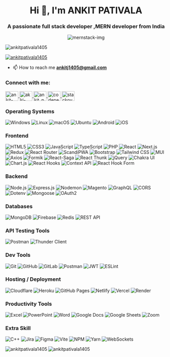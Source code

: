 <h1 align="center">Hi 👋, I'm ANKIT PATIVALA</h1>

<h3 align="center">A passionate full stack developer ,MERN developer from India</h3>

<div align="center"> 
    <img src="https://github.com/user-attachments/assets/020bd4e7-1939-4935-af5e-c51666cd33a2" alt="mernstack-img" />
</div>

<p align="left"> <img src="https://komarev.com/ghpvc/?username=ankitpativala1405&label=Profile%20views&color=0e75b6&style=flat" alt="ankitpativala1405" /> </p>

<p align="left"> <a href="https://github.com/ryo-ma/github-profile-trophy"><img src="https://github-profile-trophy.vercel.app/?username=ankitpativala1405" alt="ankitpativala1405" /></a> </p>

- 📫 How to reach me **ankitj1405@gmail.com**

<h3 align="left">Connect with me:</h3>
<p align="left">
  <!-- LinkedIn -->
<a href="https://linkedin.com/in/ankit-pativala-b2b02a194" target="_blank">
    <img align="center" src="https://raw.githubusercontent.com/rahuldkjain/github-profile-readme-generator/master/src/images/icons/Social/linked-in-alt.svg" alt="ankit-pativala" height="30" width="40" />
</a>

<!-- Facebook -->
  <a href="https://www.facebook.com/people/akki-pativala/pfbid0yricvwqbrq7hwjn8pjj25xv3bmgwt79y3s9asxdrauwlqaea44e94f8s2q6fxvh5l" target="_blank">
    <img align="center" src="https://raw.githubusercontent.com/rahuldkjain/github-profile-readme-generator/master/src/images/icons/Social/facebook.svg" alt="akki-pativala" height="30" width="40" />
  </a>

  <!-- Instagram -->
  <a href="https://instagram.com/ankit_pativala_1405" target="_blank">
    <img align="center" src="https://raw.githubusercontent.com/rahuldkjain/github-profile-readme-generator/master/src/images/icons/Social/instagram.svg" alt="ankit_pativala_1405" height="30" width="40" />
  </a>

  <!-- CodePen -->
  <a href="https://codepen.io/ankitpativala1405" target="_blank">
    <img align="center" src="https://raw.githubusercontent.com/rahuldkjain/github-profile-readme-generator/master/src/images/icons/Social/codepen.svg" alt="codepen" height="30" width="40" />
  </a>

  <!-- Stack Overflow -->
  <a href="https://stackoverflow.com/users/31350298/ankit-pativala" target="_blank">
    <img align="center" src="https://raw.githubusercontent.com/rahuldkjain/github-profile-readme-generator/master/src/images/icons/Social/stack-overflow.svg" alt="stackoverflow" height="30" width="40" />
  </a>
</p>

<!--
<h3 align="left">Languages and Tools:</h3>
<p align="left">
  <img src="https://img.shields.io/badge/C++-00599C?style=for-the-badge&logo=c%2B%2B&logoColor=white" alt="C++" />
  <img src="https://img.shields.io/badge/CSS3-1572B6?style=for-the-badge&logo=css3&logoColor=white" alt="CSS3" />
  <img src="https://img.shields.io/badge/JavaScript-F7DF1E?style=for-the-badge&logo=javascript&logoColor=black" alt="JavaScript" />
  <img src="https://img.shields.io/badge/HTML5-E34F26?style=for-the-badge&logo=html5&logoColor=white" alt="HTML5" />
  <img src="https://img.shields.io/badge/TypeScript-3178C6?style=for-the-badge&logo=typescript&logoColor=white" alt="TypeScript" />
  <img src="https://img.shields.io/badge/C-00599C?style=for-the-badge&logo=c&logoColor=white" alt="C" />
  <img src="https://img.shields.io/badge/Cloudflare-F38020?style=for-the-badge&logo=cloudflare&logoColor=white" alt="Cloudflare" />
  <img src="https://img.shields.io/badge/Heroku-430098?style=for-the-badge&logo=heroku&logoColor=white" alt="Heroku" />
  <img src="https://img.shields.io/badge/GitHub%20Pages-222222?style=for-the-badge&logo=github&logoColor=white" alt="GitHub Pages" />
  <img src="https://img.shields.io/badge/Firebase-FFCA28?style=for-the-badge&logo=firebase&logoColor=black" alt="Firebase" />
  <img src="https://img.shields.io/badge/Netlify-00C7B7?style=for-the-badge&logo=netlify&logoColor=white" alt="Netlify" />
  <img src="https://img.shields.io/badge/Vercel-000000?style=for-the-badge&logo=vercel&logoColor=white" alt="Vercel" />
  <img src="https://img.shields.io/badge/Render-46E3B7?style=for-the-badge&logo=render&logoColor=white" alt="Render" />
  <img src="https://img.shields.io/badge/Bootstrap-7952B3?style=for-the-badge&logo=bootstrap&logoColor=white" alt="Bootstrap" />
  <img src="https://img.shields.io/badge/Context%20API-61DAFB?style=for-the-badge&logo=react&logoColor=black" alt="Context API" />
  <img src="https://img.shields.io/badge/Express.js-000000?style=for-the-badge&logo=express&logoColor=white" alt="Express.js" />
  <img src="https://img.shields.io/badge/jQuery-0769AD?style=for-the-badge&logo=jquery&logoColor=white" alt="jQuery" />
  <img src="https://img.shields.io/badge/JWT-000000?style=for-the-badge&logo=jsonwebtokens&logoColor=white" alt="JWT" />
  <img src="https://img.shields.io/badge/MUI-007FFF?style=for-the-badge&logo=mui&logoColor=white" alt="MUI" />
  <img src="https://img.shields.io/badge/Nodemon-76D04B?style=for-the-badge&logo=nodemon&logoColor=white" alt="Nodemon" />
  <img src="https://img.shields.io/badge/Node.js-339933?style=for-the-badge&logo=nodedotjs&logoColor=white" alt="Node.js" />
  <img src="https://img.shields.io/badge/Next.js-000000?style=for-the-badge&logo=nextdotjs&logoColor=white" alt="Next.js" />
  <img src="https://img.shields.io/badge/NPM-CB3837?style=for-the-badge&logo=npm&logoColor=white" alt="NPM" />
  <img src="https://img.shields.io/badge/React-20232A?style=for-the-badge&logo=react&logoColor=61DAFB" alt="React" />
  <img src="https://img.shields.io/badge/React%20Router-CA4245?style=for-the-badge&logo=reactrouter&logoColor=white" alt="React Router" />
  <img src="https://img.shields.io/badge/Redux-764ABC?style=for-the-badge&logo=redux&logoColor=white" alt="Redux" />
  <img src="https://img.shields.io/badge/Vite-646CFF?style=for-the-badge&logo=vite&logoColor=white" alt="Vite" />
  <img src="https://img.shields.io/badge/MongoDB-47A248?style=for-the-badge&logo=mongodb&logoColor=white" alt="MongoDB" />
  <img src="https://img.shields.io/badge/Figma-F24E1E?style=for-the-badge&logo=figma&logoColor=white" alt="Figma" />
  <img src="https://img.shields.io/badge/Git-F05032?style=for-the-badge&logo=git&logoColor=white" alt="Git" />
  <img src="https://img.shields.io/badge/GitHub-181717?style=for-the-badge&logo=github&logoColor=white" alt="GitHub" />
  <img src="https://img.shields.io/badge/GitLab-FC6D26?style=for-the-badge&logo=gitlab&logoColor=white" alt="GitLab" />
  <img src="https://img.shields.io/badge/Postman-FF6C37?style=for-the-badge&logo=postman&logoColor=white" alt="Postman" />
  <img src="https://img.shields.io/badge/Twilio-F22F46?style=for-the-badge&logo=twilio&logoColor=white" alt="Twilio" />
  <img src="https://img.shields.io/badge/Magento-FF6600?style=for-the-badge&logo=magento&logoColor=white" alt="Magento" />
  <img src="https://img.shields.io/badge/GraphQL-E10098?style=for-the-badge&logo=graphql&logoColor=white" alt="GraphQL" />
  <img src="https://img.shields.io/badge/ScandiPWA-1DBF73?style=for-the-badge&logo=react&logoColor=white" alt="ScandiPWA" />
  <img src="https://img.shields.io/badge/Windows-0078D6?style=for-the-badge&logo=windows&logoColor=white" alt="Windows" />
  <img src="https://img.shields.io/badge/Linux-FCC624?style=for-the-badge&logo=linux&logoColor=black" alt="Linux" />
</p> -->

<h3>Operating Systems</h3>
<p align="left">
  <img src="https://img.shields.io/badge/Windows-0078D6?style=for-the-badge&logo=windows&logoColor=white" alt="Windows" />
  <img src="https://img.shields.io/badge/Linux-FCC624?style=for-the-badge&logo=linux&logoColor=black" alt="Linux" />
  <img src="https://img.shields.io/badge/macOS-000000?style=for-the-badge&logo=apple&logoColor=white" alt="macOS" />
  <img src="https://img.shields.io/badge/Ubuntu-E95420?style=for-the-badge&logo=ubuntu&logoColor=white" alt="Ubuntu" />
  <img src="https://img.shields.io/badge/Android-3DDC84?style=for-the-badge&logo=android&logoColor=white" alt="Android" />
  <img src="https://img.shields.io/badge/iOS-000000?style=for-the-badge&logo=apple&logoColor=white" alt="iOS" />
</p>

<h3>Frontend</h3>
<p align="left">
  <img src="https://img.shields.io/badge/HTML5-E34F26?style=for-the-badge&logo=html5&logoColor=white" alt="HTML5" />
  <img src="https://img.shields.io/badge/CSS3-1572B6?style=for-the-badge&logo=css3&logoColor=white" alt="CSS3" />
  <img src="https://img.shields.io/badge/JavaScript-F7DF1E?style=for-the-badge&logo=javascript&logoColor=black" alt="JavaScript" />
  <img src="https://img.shields.io/badge/TypeScript-3178C6?style=for-the-badge&logo=typescript&logoColor=white" alt="TypeScript" />
  <img src="https://img.shields.io/badge/PHP-777BB4?style=for-the-badge&logo=php&logoColor=white" alt="PHP" />
  <img src="https://img.shields.io/badge/React-20232A?style=for-the-badge&logo=react&logoColor=61DAFB" alt="React" />
  <img src="https://img.shields.io/badge/Next.js-000000?style=for-the-badge&logo=nextdotjs&logoColor=white" alt="Next.js" />
  <img src="https://img.shields.io/badge/Redux-764ABC?style=for-the-badge&logo=redux&logoColor=white" alt="Redux" />
  <img src="https://img.shields.io/badge/React%20Router-CA4245?style=for-the-badge&logo=reactrouter&logoColor=white" alt="React Router" />
  <img src="https://img.shields.io/badge/ScandiPWA-1DBF73?style=for-the-badge&logo=react&logoColor=white" alt="ScandiPWA" />
  <img src="https://img.shields.io/badge/Bootstrap-7952B3?style=for-the-badge&logo=bootstrap&logoColor=white" alt="Bootstrap" />
  <img src="https://img.shields.io/badge/Tailwind_CSS-38B2AC?style=for-the-badge&logo=tailwind-css&logoColor=white" alt="Tailwind CSS" />
  <img src="https://img.shields.io/badge/MUI-007FFF?style=for-the-badge&logo=mui&logoColor=white" alt="MUI" />
  <img src="https://img.shields.io/badge/Axios-5A29E4?style=for-the-badge&logo=axios&logoColor=white" alt="Axios" />
  <img src="https://img.shields.io/badge/Formik-10A37F?style=for-the-badge&logo=formik&logoColor=white" alt="Formik" />
  <img src="https://img.shields.io/badge/React_Saga-999999?style=for-the-badge&logo=redux&logoColor=white" alt="React-Saga" />
  <img src="https://img.shields.io/badge/React_Thunk-764ABC?style=for-the-badge&logo=redux&logoColor=white" alt="React Thunk" />
  <img src="https://img.shields.io/badge/jQuery-0769AD?style=for-the-badge&logo=jquery&logoColor=white" alt="jQuery" />
  <img src="https://img.shields.io/badge/Chakra_UI-319795?style=for-the-badge&logo=chakraui&logoColor=white" alt="Chakra UI" />
  <img src="https://img.shields.io/badge/Chart.js-FF6384?style=for-the-badge&logo=chartdotjs&logoColor=white" alt="Chart.js" />
  <img src="https://img.shields.io/badge/React%20Hooks-61DAFB?style=for-the-badge&logo=react&logoColor=black" alt="React Hooks" />
  <img src="https://img.shields.io/badge/Context%20API-61DAFB?style=for-the-badge&logo=react&logoColor=black" alt="Context API" />
  <img src="https://img.shields.io/badge/React%20Hook%20Form-EC5990?style=for-the-badge&logo=react&logoColor=white" alt="React Hook Form" />
</p>

<h3>Backend</h3>
<p align="left">
  <img src="https://img.shields.io/badge/Node.js-339933?style=for-the-badge&logo=nodedotjs&logoColor=white" alt="Node.js" />
  <img src="https://img.shields.io/badge/Express.js-000000?style=for-the-badge&logo=express&logoColor=white" alt="Express.js" />
  <img src="https://img.shields.io/badge/Nodemon-76D04B?style=for-the-badge&logo=nodemon&logoColor=white" alt="Nodemon" />
  <img src="https://img.shields.io/badge/Magento-FF6600?style=for-the-badge&logo=magento&logoColor=white" alt="Magento" />
  <img src="https://img.shields.io/badge/GraphQL-E10098?style=for-the-badge&logo=graphql&logoColor=white" alt="GraphQL" />
  <img src="https://img.shields.io/badge/CORS-339933?style=for-the-badge&logo=apache&logoColor=white" alt="CORS" />
  <img src="https://img.shields.io/badge/dotenv-000000?style=for-the-badge&logo=dotenv&logoColor=white" alt="Dotenv" />
  <img src="https://img.shields.io/badge/Mongoose-880000?style=for-the-badge&logo=mongoose&logoColor=white" alt="Mongoose" />
  <img src="https://img.shields.io/badge/OAuth2-000000?style=for-the-badge&logo=auth0&logoColor=white" alt="OAuth2" />
</p>

<h3>Databases</h3>
<p align="left">
  <img src="https://img.shields.io/badge/MongoDB-47A248?style=for-the-badge&logo=mongodb&logoColor=white" alt="MongoDB" />
  <img src="https://img.shields.io/badge/Firebase-FFCA28?style=for-the-badge&logo=firebase&logoColor=black" alt="Firebase" />
  <img src="https://img.shields.io/badge/Redis-D32F2F?style=for-the-badge&logo=redis&logoColor=white" alt="Redis" />
  <img src="https://img.shields.io/badge/REST_API-404040?style=for-the-badge&logo=postman&logoColor=white" alt="REST API" />
</p>

<h3>API Testing Tools</h3>
<p align="left">
  <img src="https://img.shields.io/badge/Postman-FF6C37?style=for-the-badge&logo=postman&logoColor=white" alt="Postman" />
  <img src="https://img.shields.io/badge/ThunderClient-000000?style=for-the-badge&logo=visualstudiocode&logoColor=white" alt="Thunder Client" />
</p>


<h3>Dev Tools</h3>
<p align="left">
  <img src="https://img.shields.io/badge/Git-F05032?style=for-the-badge&logo=git&logoColor=white" alt="Git" />
  <img src="https://img.shields.io/badge/GitHub-181717?style=for-the-badge&logo=github&logoColor=white" alt="GitHub" />
  <img src="https://img.shields.io/badge/GitLab-FC6D26?style=for-the-badge&logo=gitlab&logoColor=white" alt="GitLab" />
  <img src="https://img.shields.io/badge/Postman-FF6C37?style=for-the-badge&logo=postman&logoColor=white" alt="Postman" />
  <img src="https://img.shields.io/badge/JWT-000000?style=for-the-badge&logo=jsonwebtokens&logoColor=white" alt="JWT" />
  <img src="https://img.shields.io/badge/ESLint-4B32C3?style=for-the-badge&logo=eslint&logoColor=white" alt="ESLint" />
</p>

<h3>Hosting / Deployment</h3>
<p align="left">
  <img src="https://img.shields.io/badge/Cloudflare-F38020?style=for-the-badge&logo=cloudflare&logoColor=white" alt="Cloudflare" />
  <img src="https://img.shields.io/badge/Heroku-430098?style=for-the-badge&logo=heroku&logoColor=white" alt="Heroku" />
  <img src="https://img.shields.io/badge/GitHub%20Pages-222222?style=for-the-badge&logo=github&logoColor=white" alt="GitHub Pages" />
  <img src="https://img.shields.io/badge/Netlify-00C7B7?style=for-the-badge&logo=netlify&logoColor=white" alt="Netlify" />
  <img src="https://img.shields.io/badge/Vercel-000000?style=for-the-badge&logo=vercel&logoColor=white" alt="Vercel" />
  <img src="https://img.shields.io/badge/Render-46E3B7?style=for-the-badge&logo=render&logoColor=white" alt="Render" />
</p>

<h3>Productivity Tools</h3>
<p align="left">
  <img src="https://img.shields.io/badge/Excel-217346?style=for-the-badge&logo=microsoft-excel&logoColor=white" alt="Excel" />
  <img src="https://img.shields.io/badge/PowerPoint-D24726?style=for-the-badge&logo=microsoft-powerpoint&logoColor=white" alt="PowerPoint" />
  <img src="https://img.shields.io/badge/Word-2B579A?style=for-the-badge&logo=microsoft-word&logoColor=white" alt="Word" />
  <img src="https://img.shields.io/badge/Google_Docs-4285F4?style=for-the-badge&logo=google-docs&logoColor=white" alt="Google Docs" />
  <img src="https://img.shields.io/badge/Google_Sheets-0F9D58?style=for-the-badge&logo=google-sheets&logoColor=white" alt="Google Sheets" />
  <img src="https://img.shields.io/badge/Zoom-2D8CFF?style=for-the-badge&logo=zoom&logoColor=white" alt="Zoom" />
</p>


<h3>Extra Skill</h3>
<p align="left">
  <img src="https://img.shields.io/badge/C++-00599C?style=for-the-badge&logo=c%2B%2B&logoColor=white" alt="C++" />
  <img src="https://img.shields.io/badge/Jira-0052CC?style=for-the-badge&logo=jira&logoColor=white" alt="Jira" />
  <img src="https://img.shields.io/badge/Figma-F24E1E?style=for-the-badge&logo=figma&logoColor=white" alt="Figma" />
  <img src="https://img.shields.io/badge/Vite-646CFF?style=for-the-badge&logo=vite&logoColor=white" alt="Vite" />
  <img src="https://img.shields.io/badge/NPM-CB3837?style=for-the-badge&logo=npm&logoColor=white" alt="NPM" />
  <img src="https://img.shields.io/badge/Yarn-2C8EBB?style=for-the-badge&logo=yarn&logoColor=white" alt="Yarn" />
  <img src="https://img.shields.io/badge/WebSockets-008080?style=for-the-badge&logo=web&logoColor=white" alt="WebSockets" />
</p>

<p><img align="left" src="https://github-readme-stats.vercel.app/api/top-langs?username=ankitpativala1405&show_icons=true&locale=en&layout=compact" alt="ankitpativala1405" /></p>

<!-- <p>&nbsp;<img align="center" src="https://github-readme-stats.vercel.app/api?username=ankitpativala1405&show_icons=true&locale=en" alt="ankitpativala1405" /></p> -->

<p><img align="center" src="https://github-readme-streak-stats.herokuapp.com/?user=ankitpativala1405&" alt="ankitpativala1405" /></p>

